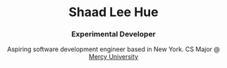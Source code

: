 <h1 align="center">Shaad Lee Hue</h1>
<h3 align="center">Experimental Developer</h3>

<p align="center">
  Aspiring software development engineer based in New York. CS Major @ <a href="https://www.mercy.edu/">Mercy University</a>
</p>

<!--
**shaaddev/shaaddev** is a ✨ _special_ ✨ repository because its `README.md` (this file) appears on your GitHub profile.

Here are some ideas to get you started:

- 🔭 I’m currently working on ...
- 🌱 I’m currently learning ...
- 👯 I’m looking to collaborate on ...
- 🤔 I’m looking for help with ...
- 💬 Ask me about ...
- 📫 How to reach me: ...
- 😄 Pronouns: ...
- ⚡ Fun fact: ...
-->
